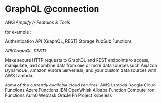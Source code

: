 #  GraphQL @connection

_AWS Amplify // Features & Tools_

for example :

  Authentication
  API (GraphQL, REST)
  Storage
  PubSub
  Functions


*API(GraphQL, REST)*

Make secure HTTP requests to GraphQL and REST endpoints to access, manipulate, and combine data from one or more data sources such Amazon DynamoDB, Amazon Aurora Serverless, and your custom data sources with AWS Lambda. 


 _some of the currently available cloud services:_
     AWS Lambda
     Google Cloud Functions
     Azure Functions
     IBM OpenWhisk
     Alibaba Function Compute
     Iron Functions
     Auth0 Webtask
     Oracle Fn Project
     Kubeless